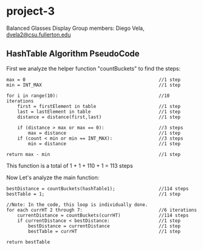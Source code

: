 # project-3
Balanced Glasses Display
Group members: Diego Vela, dvela2@csu.fullerton.edu

## HashTable Algorithm PseudoCode
First we analyze the helper function "countBuckets" to find the steps:   

    max = 0                                                 //1 step
    min = INT_MAX                                           //1 step
    
    for i in range(10):                                     //10 iterations
        first = firstElement in table                       //1 step
        last = lastElement in table                         //1 step
        distance = distance(first,last)                     //1 step
        
        if (distance > max or max == 0):                    //3 steps
            max = distance                                  //1 step
        if (count < min or min == INT_MAX):                 //3 steps
            min = distance                                  //1 step
    
    return max - min                                        //1 step

This function is a total of 1 + 1 + 110 + 1 = 113 steps
    
Now Let's analyze the main function:

    bestDistance = countBuckets(hashTable1);                //114 steps
    bestTable = 1;                                          //1 step
    
    //Note: In the code, this loop is individually done.
    for each currHT 2 through 7:                            //6 iterations
        currentDistance = countBuckets(currHT)              //114 steps
        if currentDistance < bestDistance:                  //1 step
            bestDistance = currentDistance                  //1 step
            bestTable = currHT                              //1 step
        
    return bestTable                                        

    
